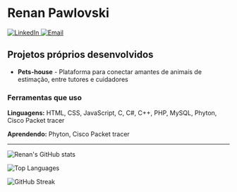 # Renan Pawlovski

<div>
<a href="https://www.linkedin.com/in/renan-pawlovski-5b7436347/">
<img src="https://img.shields.io/badge/LinkedIn-Renan_Pawlovski-0077B5?style=for-the-badge&logo=linkedin" alt="LinkedIn" />
</a>
<a href="mailto:renan.pawlovski1@gmail.com">
<img src="https://img.shields.io/badge/Email-renan.pawlovski1@gmail.com-D14836?style=for-the-badge&logo=gmail" alt="Email" />
</a>
</div>

## Projetos próprios desenvolvidos

- **Pets-house** - Plataforma para conectar amantes de animais de estimação, entre tutores e cuidadores

### Ferramentas que uso

**Linguagens:** HTML, CSS, JavaScript, C, C#, C++, PHP, MySQL, Phyton, Cisco Packet tracer

**Aprendendo:** Phyton, Cisco Packet tracer

---

![Renan's GitHub stats](https://github-readme-stats.vercel.app/api?username=rpawlovski&show_icons=true&theme=merko)

![Top Languages](https://github-readme-stats.vercel.app/api/top-langs/?username=rpawlovski&layout=compact&theme=merko)

![GitHub Streak](https://github-readme-streak-stats.herokuapp.com/?user=rpawlovski&theme=tokyonight&hide_border=true)
